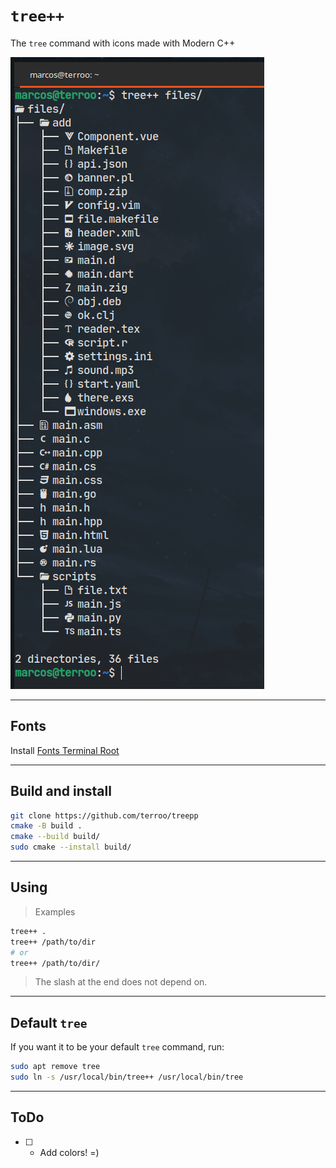 # `tree++`
The `tree` command with icons made with Modern C++

![tree++](./tree-cpp.png) 

---

## Fonts
Install [Fonts Terminal Root](https://github.com/terroo/fonts)

---

## Build and install
```bash
git clone https://github.com/terroo/treepp
cmake -B build .
cmake --build build/
sudo cmake --install build/
```

---

## Using
> Examples
```bash
tree++ .
tree++ /path/to/dir
# or
tree++ /path/to/dir/
```
> The slash at the end does not depend on.

---

## Default `tree`
If you want it to be your default `tree` command, run:

```bash
sudo apt remove tree
sudo ln -s /usr/local/bin/tree++ /usr/local/bin/tree
```

---

## ToDo
- [ ] - Add colors! =)
